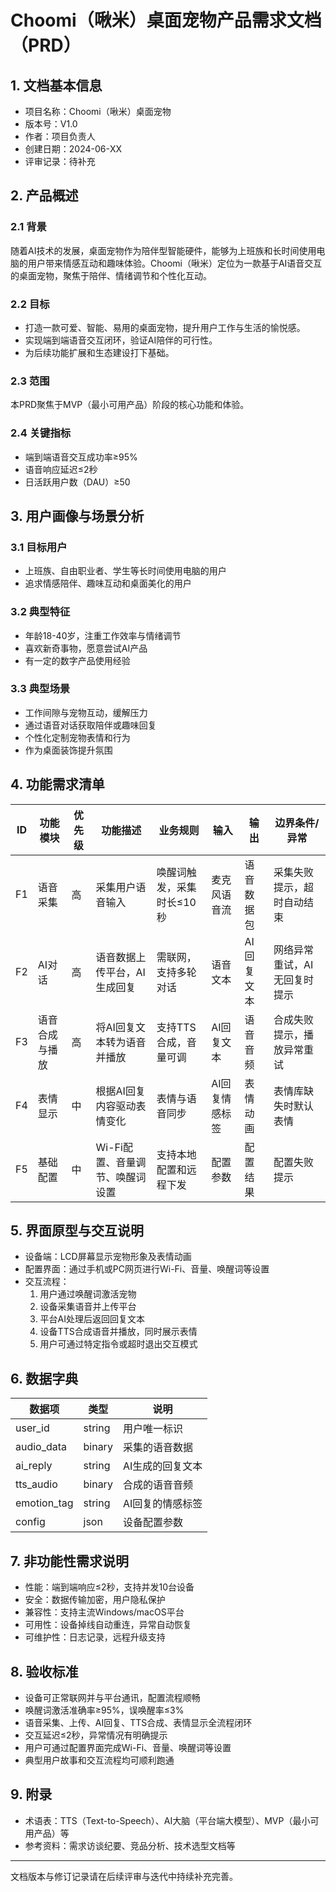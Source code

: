 # Choomi（啾米）桌面宠物产品需求文档（PRD）

## 1. 文档基本信息
- 项目名称：Choomi（啾米）桌面宠物
- 版本号：V1.0
- 作者：项目负责人
- 创建日期：2024-06-XX
- 评审记录：待补充

## 2. 产品概述
### 2.1 背景
随着AI技术的发展，桌面宠物作为陪伴型智能硬件，能够为上班族和长时间使用电脑的用户带来情感互动和趣味体验。Choomi（啾米）定位为一款基于AI语音交互的桌面宠物，聚焦于陪伴、情绪调节和个性化互动。

### 2.2 目标
- 打造一款可爱、智能、易用的桌面宠物，提升用户工作与生活的愉悦感。
- 实现端到端语音交互闭环，验证AI陪伴的可行性。
- 为后续功能扩展和生态建设打下基础。

### 2.3 范围
本PRD聚焦于MVP（最小可用产品）阶段的核心功能和体验。

### 2.4 关键指标
- 端到端语音交互成功率≥95%
- 语音响应延迟≤2秒
- 日活跃用户数（DAU）≥50

## 3. 用户画像与场景分析
### 3.1 目标用户
- 上班族、自由职业者、学生等长时间使用电脑的用户
- 追求情感陪伴、趣味互动和桌面美化的用户

### 3.2 典型特征
- 年龄18-40岁，注重工作效率与情绪调节
- 喜欢新奇事物，愿意尝试AI产品
- 有一定的数字产品使用经验

### 3.3 典型场景
- 工作间隙与宠物互动，缓解压力
- 通过语音对话获取陪伴或趣味回复
- 个性化定制宠物表情和行为
- 作为桌面装饰提升氛围

## 4. 功能需求清单
| ID | 功能模块 | 优先级 | 功能描述 | 业务规则 | 输入 | 输出 | 边界条件/异常 |
|----|----------|--------|----------|----------|------|------|----------------|
| F1 | 语音采集 | 高 | 采集用户语音输入 | 唤醒词触发，采集时长≤10秒 | 麦克风语音流 | 语音数据包 | 采集失败提示，超时自动结束 |
| F2 | AI对话 | 高 | 语音数据上传平台，AI生成回复 | 需联网，支持多轮对话 | 语音文本 | AI回复文本 | 网络异常重试，AI无回复时提示 |
| F3 | 语音合成与播放 | 高 | 将AI回复文本转为语音并播放 | 支持TTS合成，音量可调 | AI回复文本 | 语音音频 | 合成失败提示，播放异常重试 |
| F4 | 表情显示 | 中 | 根据AI回复内容驱动表情变化 | 表情与语音同步 | AI回复情感标签 | 表情动画 | 表情库缺失时默认表情 |
| F5 | 基础配置 | 中 | Wi-Fi配置、音量调节、唤醒词设置 | 支持本地配置和远程下发 | 配置参数 | 配置结果 | 配置失败提示 |

## 5. 界面原型与交互说明
- 设备端：LCD屏幕显示宠物形象及表情动画
- 配置界面：通过手机或PC网页进行Wi-Fi、音量、唤醒词等设置
- 交互流程：
  1. 用户通过唤醒词激活宠物
  2. 设备采集语音并上传平台
  3. 平台AI处理后返回回复文本
  4. 设备TTS合成语音并播放，同时展示表情
  5. 用户可通过特定指令或超时退出交互模式

## 6. 数据字典
| 数据项 | 类型 | 说明 |
|--------|------|------|
| user_id | string | 用户唯一标识 |
| audio_data | binary | 采集的语音数据 |
| ai_reply | string | AI生成的回复文本 |
| tts_audio | binary | 合成的语音音频 |
| emotion_tag | string | AI回复的情感标签 |
| config | json | 设备配置参数 |

## 7. 非功能性需求说明
- 性能：端到端响应≤2秒，支持并发10台设备
- 安全：数据传输加密，用户隐私保护
- 兼容性：支持主流Windows/macOS平台
- 可用性：设备掉线自动重连，异常自动恢复
- 可维护性：日志记录，远程升级支持

## 8. 验收标准
- 设备可正常联网并与平台通讯，配置流程顺畅
- 唤醒词激活准确率≥95%，误唤醒率≤3%
- 语音采集、上传、AI回复、TTS合成、表情显示全流程闭环
- 交互延迟≤2秒，异常情况有明确提示
- 用户可通过配置界面完成Wi-Fi、音量、唤醒词等设置
- 典型用户故事和交互流程均可顺利跑通

## 9. 附录
- 术语表：TTS（Text-to-Speech）、AI大脑（平台端大模型）、MVP（最小可用产品）等
- 参考资料：需求访谈纪要、竞品分析、技术选型文档等

---
文档版本与修订记录请在后续评审与迭代中持续补充完善。